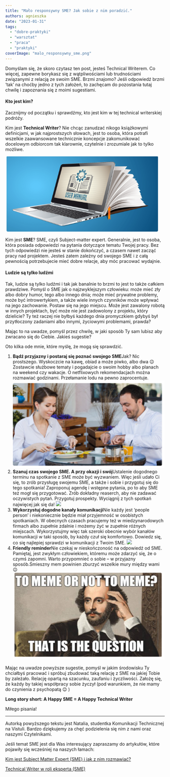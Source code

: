 ```yaml
---
title: "Mało responsywny SME? Jak sobie z nim poradzić."
authors: agnieszka
date: "2023-01-31"
tags:
  - "dobre-praktyki"
  - "warsztat"
  - "praca"
  - "praktyki"
coverImage: "malo_responsywny_sme.png"
---
```


Domyślam się, że skoro czytasz ten post, jesteś Technical Writerem. Co więcej,
zapewne borykasz się z wątpliwościami lub trudnościami związanymi z relacją ze
swoim SME. Brzmi znajomo? Jeśli odpowiedź brzmi ‘tak’ na choćby jedno z tych
założeń, to zachęcam do pozostania tutaj chwilę i zapoznania się z moimi
sugestiami.

<!--truncate-->

#### Kto jest kim?

Zacznijmy od początku i sprawdźmy, kto jest kim w tej technical writerskiej
podróży.

Kim jest **Technical Writer**? Nie chcąc zanudzać nikogo książkowymi
definicjami, w jak najprostszych słowach, jest to osoba, która potrafi wszelkie
zaawansowane technicznie koncepcje zakomunikować docelowym odbiorcom tak
klarownie, czytelnie i zrozumiale jak to tylko możliwe.

![](images/sme_1.png)

Kim jest **SME**? SME, czyli Subject-matter expert. Generalnie, jest to osoba,
która posiada odpowiedzi na pytania dotyczące tematu Twojej pracy. Bez tych
odpowiedzi nie jesteś w stanie dokończyć, a czasem nawet zacząć pracy nad
projektem. Jesteś zatem zależny od swojego SME i z całą pewnością potrzebujecie
mieć dobre relacje, aby móc pracować wydajnie.

#### Ludzie są tylko ludźmi

Tak, ludzie są tylko ludźmi i tak jak banalnie to brzmi to jest to także całkiem
prawdziwe. Pomyśl o SME jak o najzwyklejszym człowieku: może mieć zły albo dobry
humor, tego albo innego dnia; może mieć prywatne problemy, może być
introwertykiem, a także wiele innych czynników może wpływać na jego zachowanie.
Postaw się na jego miejscu. Może jest zawalony robotą w innych projektach, być
może nie jest zadowolony z projektu, który dzielicie? Ty też raczej nie byłbyś
każdego dnia promyczkiem gdybyś był przytłoczony zadaniami albo innymi,
życiowymi problemami, prawda?

Mając to na uwadze, pomyśl przez chwilę, w jaki sposób Ty sam lubisz aby
zwracano się do Ciebie. Jakieś sugestie?

Oto kilka ode mnie, które myślę, że mogą się sprawdzić.

1. **Bądź przyjazny i postaraj się poznać swojego SME**Jak? Nic prostszego.
   Wyskoczcie na kawę, obiad a może piwko, albo dwa 😉 Zostawcie służbowe tematy
   i pogadajcie o swoim hobby albo planach na weekend czy wakacje. O
   netflixowych rekomendacjach można rozmawiać godzinami. Przełamanie lodu na
   pewno zaprocentuje. ![](images/sme_2.png)
2. **Szanuj czas swojego SME. A przy okazji i swój**Ustalenie dogodnego terminu
   na spotkanie z SME może być wyzwaniem. Więc jeśli udało Ci się, to zrób
   przysługę swojemu SME, a także i sobie i przygotuj się do tego spotkania!
   Zaproponuj agendę i wstępne pytania, po to aby SME też mogł się przygotować.
   Zrób dokładny reaserch, aby nie zadawać oczywistych pytań. Przygotuj
   prospekty. Wyciągnij z tych spotkań najwięcej jak się da!
   ![](images/Bez-tytułu3.png)
3. **Wykorzystuj dogodne kanały komunikacji**Nie każdy jest ‘people person’ i
   niekoniecznie będzie miał przyjemność w osobistych spotkaniach. W obecnych
   czasach pracujemy też w miedzynarodowych firmach albo zupełnie zdalnie i
   możemy żyć w zupełnie różnych miejscach. Wykorzystujmy więc tak szeroki
   obecnie wybór kanałów komunikacji w taki sposób, by każdy czuł się
   komfortowo. Dowiedz się, co się najlepiej sprawdzi w komunikacji z Twoim SME.
   ![](images/Bez-tytułu4.png)
4. **Friendly reminder**Nie czekaj w nieskończoność na odpowiedź od SME.
   Pamiętaj, jest zwykłym człowiekiem, któremu może zdarzyć się, że o czymś
   zapomni. Warto przypomnieć o sobie – w przyjazny sposób.Śmieszny mem powinien
   zburzyć wszelkie mury między wami 😉 ![](images/sme_5.png)

Mając na uwadze powyższe sugestie, pomyśl w jakim środowisku Ty chciałbyś
pracować i spróbuj zbudować taką relację z SME na jakiej Tobie by zależało.
Relację opartą na szacunku, zaufaniu i życzliwości. Założę się, że każdy by
takiej współpracy sobie życzył (pod warunkiem, że nie mamy do czynienia z
psychopatą 😉 )

**Long story short: A Happy SME = A Happy Technical Writer**

Miłego pisania!

---

Autorką powyższego tekstu jest Natalia, studentka Komunikacji Technicznej na
Vistuli. Bardzo dziękujemy za chęć podzielenia się nim z nami oraz naszymi
Czytelnikami.

Jeśli temat SME jest dla Was interesujący zapraszamy do artykułów, które
pojawiły się wcześniej na naszych łamach:

[Kim jest Subject Matter Expert (SME) i jak z nim rozmawiać?](http://techwriter.pl/kim-jest-sme/)

[Technical Writer w roli eksperta (SME)](http://techwriter.pl/technical-writer-w-roli-eksperta-sme/)
